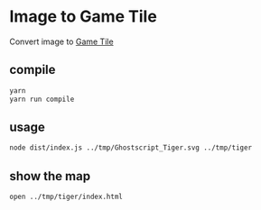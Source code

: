 # Image to Game Tile

Convert image to [Game Tile](https://leafletjs.com/examples/crs-simple/crs-simple.html)

## compile

```sh
yarn
yarn run compile
```

## usage

```sh
node dist/index.js ../tmp/Ghostscript_Tiger.svg ../tmp/tiger
```

## show the map

```sh
open ../tmp/tiger/index.html
```
